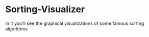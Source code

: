 # Sorting-Visualizer
In it you'll see the graphical visualizations of some famous sorting algorithms
